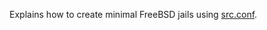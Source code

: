 Explains how to create minimal FreeBSD jails using [src.conf][].

[src.conf]: http://www.freebsd.org/cgi/man.cgi?query=src.conf
